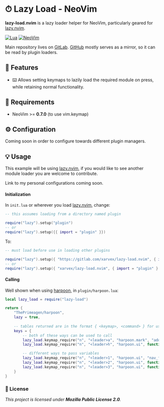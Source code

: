 # ⏱ Lazy Load - NeoVim

**lazy-load.nvim** is a lazy loader helper for NeoVim, particularly geared for
[lazy.nvim](https://github.com/folke/lazy.nvim).

[![Lua](https://img.shields.io/badge/Lua-%23f8f8f8?style=for-the-badge&logo=lua&logoColor=%2302027d)](https://www.lua.org)
[![NeoVim](https://img.shields.io/badge/Neovim%200.7%2B-%234f9946?style=for-the-badge&logo=neovim&logoColor=white&labelColor=%230f191f)](https://neovim.io)

Main repository lives on [GitLab](https://gitlab.com/xarvex/lazy-load.nvim).
[GitHub](https://github.com/Xarvex/lazy-load.nvim) mostly serves as a mirror,
so it can be read by plugin loaders.


## 🔱 Features

- ⌨️ Allows setting keymaps to lazily load the required module on press,
while retaining normal functionality.


## 🔧 Requirements

- NeoVim >= **0.7.0** (to use vim.keymap)


## ⚙️ Configuration

Coming soon in order to configure towards different plugin managers.


## 💡 Usage

This example will be using [lazy.nvim](https://github.com/folke/lazy.nvim),
if you would like to see another module loader you are welcome to contribute.

Link to my personal configurations coming soon.

#### Initialization

In `init.lua` or wherever you load
[lazy.nvim](https://github.com/folke/lazy.nvim), change:

```lua
-- this assumes loading from a directory named plugin

require("lazy").setup("plugin")
-- or
require("lazy").setup({{ import = "plugin" }})
```

To:

```lua
-- must load before use in loading other plugins

require("lazy").setup({ "https://gitlab.com/xarvex/lazy-load.nvim", { import = "plugin" } })
-- or
require("lazy").setup({ "xarvex/lazy-load.nvim", { import = "plugin" } }) -- uses GitHub mirror
```


#### Calling

Well shown when using [harpoon](https://github.com/ThePrimeagen/harpoon),
in `plugin/harpoon.lua`:

```lua
local lazy_load = require("lazy-load")

return {
    "ThePrimeagen/harpoon",
    lazy = true,
    
    -- tables returned are in the format { <keymap>, <command> } for use with lazy.nvim
    keys = {
        -- both of these ways can be used to call
        lazy_load.keymap_require("n", "<leader>a", "harpoon.mark", "add_file"),
        lazy_load.keymap_require("n", "<leader>h", "harpoon.ui", function(ui) ui.toggle_quick_menu() end),

        -- different ways to pass variables
        lazy_load.keymap_require("n", "<leader>1", "harpoon.ui", "nav_file", 1),
        lazy_load.keymap_require("n", "<leader>2", "harpoon.ui", function(ui) ui.nav_file(2) end),
        lazy_load.keymap_require("n", "<leader>3", "harpoon.ui", function(ui, num) ui.nav_file(num) end, 3),
    }
}
```


### 📃 License

*This project is licensed under **Mozilla Public License 2.0**.*
